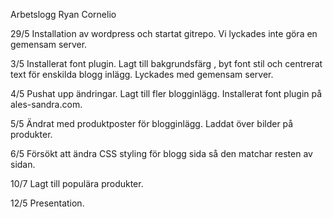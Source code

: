 Arbetslogg Ryan Cornelio

29/5 
Installation av wordpress och startat gitrepo. Vi lyckades inte göra en gemensam server.

3/5
Installerat font plugin. Lagt till bakgrundsfärg , byt font stil och centrerat text för enskilda blogg inlägg.
Lyckades med gemensam server.

4/5
Pushat upp ändringar. Lagt till fler blogginlägg. Installerat font plugin på ales-sandra.com.

5/5
Ändrat med produktposter för blogginlägg. Laddat över bilder på produkter.

6/5
Försökt att ändra CSS styling för blogg sida så den matchar resten av sidan.

10/7
Lagt till populära produkter.

12/5
Presentation.
